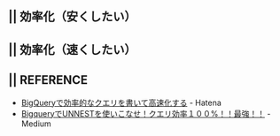 
## || 効率化（安くしたい）
## || 効率化（速くしたい）
## || REFERENCE
+ [BigQueryで効率的なクエリを書いて高速化する](https://sucrose.hatenablog.com/entry/2017/10/22/230858) - Hatena
+ [BigqueryでUNNESTを使いこなせ！クエリ効率１００%！！最強！！](https://medium.com/eureka-engineering/bigquery-unnest-100percent-3d28560b4f0) - Medium
